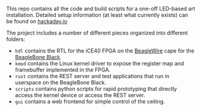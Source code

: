 This repo contains all the code and build scripts for a one-off LED-based art installation. Detailed setup information (at least what currently exists) can be found on [hackaday.io](https://hackaday.io/project/190917-led-cloud-ceiling)

The project includes a number of different pieces organized into different folders:

* `hdl` contains the RTL for the iCE40 FPGA on the [BeagleWire](https://www.beagleboard.org/projects/beaglewire) cape for the [BeagleBone Black](https://www.beagleboard.org/boards/beaglebone-black).
* `kmod` contains the Linux kernel driver to expose the register map and framebuffer implemented in the FPGA.
* `rust` contains the REST server and test applications that run in userspace on the BeagleBone Black.
* `scripts` contains python scripts for rapid prototyping that directly access the kernel device or access the REST server.
* `gui` contains a web frontend for simple control of the ceiling.
